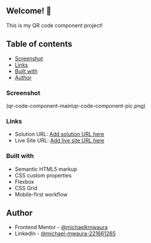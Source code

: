 ## Welcome! 👋

This is my QR code component project!

## Table of contents

  - [Screenshot](#screenshot)
  - [Links](#links)
  - [Built with](#built-with)
- [Author](#author)


### Screenshot

(qr-code-component-main\qr-code-component-pic.png)

### Links

- Solution URL: [Add solution URL here](https://your-solution-url.com)
- Live Site URL: [Add live site URL here](https://your-live-site-url.com)


### Built with

- Semantic HTML5 markup
- CSS custom properties
- Flexbox
- CSS Grid
- Mobile-first workflow

## Author

- Frontend Mentor - [@michaelkmwaura](https://www.frontendmentor.io/profile/michaelkmwaura)
- LinkedIn - [@michael-mwaura-221661265](https://www.linkedin.com/in/michael-mwaura-221661265/)
